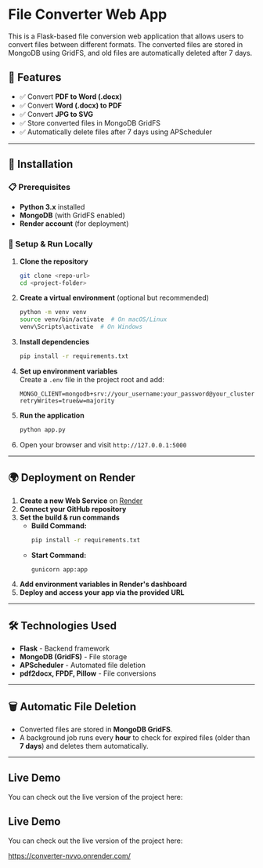 
# File Converter Web App

This is a Flask-based file conversion web application that allows users to convert files between different formats. The converted files are stored in MongoDB using GridFS, and old files are automatically deleted after 7 days.

## 📌 Features
- ✅ Convert **PDF to Word (.docx)**
- ✅ Convert **Word (.docx) to PDF**
- ✅ Convert **JPG to SVG**
- ✅ Store converted files in MongoDB GridFS
- ✅ Automatically delete files after 7 days using APScheduler

---

## 🚀 Installation

### 📋 Prerequisites
- **Python 3.x** installed
- **MongoDB** (with GridFS enabled)
- **Render account** (for deployment)

### 🔧 Setup & Run Locally
1. **Clone the repository**  
   ```sh
   git clone <repo-url>
   cd <project-folder>
   ```

2. **Create a virtual environment** (optional but recommended)  
   ```sh
   python -m venv venv
   source venv/bin/activate  # On macOS/Linux
   venv\Scripts\activate  # On Windows
   ```

3. **Install dependencies**  
   ```sh
   pip install -r requirements.txt
   ```

4. **Set up environment variables**  
   Create a `.env` file in the project root and add:
   ```env
   MONGO_CLIENT=mongodb+srv://your_username:your_password@your_cluster.mongodb.net/?retryWrites=true&w=majority
   ```

5. **Run the application**  
   ```sh
   python app.py
   ```

6. Open your browser and visit `http://127.0.0.1:5000`

---

## 🌍 Deployment on Render
1. **Create a new Web Service** on [Render](https://render.com/)
2. **Connect your GitHub repository**
3. **Set the build & run commands**  
   - **Build Command:**  
     ```sh
     pip install -r requirements.txt
     ```
   - **Start Command:**  
     ```sh
     gunicorn app:app
     ```
4. **Add environment variables in Render's dashboard**
5. **Deploy and access your app via the provided URL**

---

## 🛠 Technologies Used
- **Flask** - Backend framework
- **MongoDB (GridFS)** - File storage
- **APScheduler** - Automated file deletion
- **pdf2docx, FPDF, Pillow** - File conversions

---

## 🗑 Automatic File Deletion
- Converted files are stored in **MongoDB GridFS**.
- A background job runs every **hour** to check for expired files (older than **7 days**) and deletes them automatically.

---

## Live Demo

You can check out the live version of the project here:

## Live Demo

You can check out the live version of the project here:

https://converter-nvvo.onrender.com/
